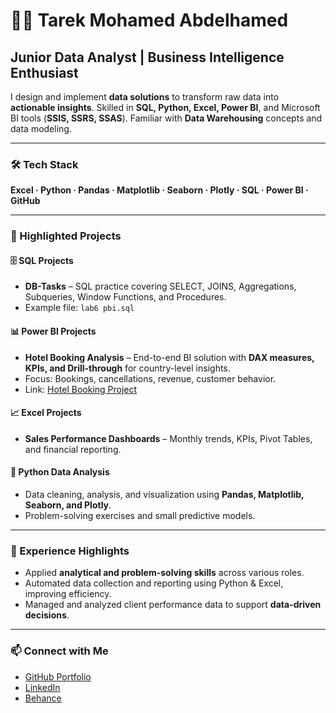 <h1>👨‍💻 Tarek Mohamed Abdelhamed</h1>
<h2>Junior Data Analyst | Business Intelligence Enthusiast</h2>

<p>I design and implement <strong>data solutions</strong> to transform raw data into <strong>actionable insights</strong>. Skilled in <strong>SQL, Python, Excel, Power BI</strong>, and Microsoft BI tools (<strong>SSIS, SSRS, SSAS</strong>). Familiar with <strong>Data Warehousing</strong> concepts and data modeling.</p>

<hr>

<h3>🛠 Tech Stack</h3>
<p><strong>Excel · Python · Pandas · Matplotlib · Seaborn · Plotly · SQL · Power BI · GitHub</strong></p>

<hr>

<h3>📂 Highlighted Projects</h3>

<h4>🗄️ SQL Projects</h4>
<ul>
<li><strong>DB-Tasks</strong> – SQL practice covering SELECT, JOINS, Aggregations, Subqueries, Window Functions, and Procedures.</li>
<li>Example file: <code>lab6 pbi.sql</code></li>
</ul>

<h4>📊 Power BI Projects</h4>
<ul>
<li><strong>Hotel Booking Analysis</strong> – End-to-end BI solution with <strong>DAX measures, KPIs, and Drill-through</strong> for country-level insights.</li>
<li>Focus: Bookings, cancellations, revenue, customer behavior.</li>
<li>Link: <a href="https://github.com/tarek-mohamed-abdelhamed/portfolio/tree/main/powerbi/Booking%20Hotel">Hotel Booking Project</a></li>
</ul>

<h4>📈 Excel Projects</h4>
<ul>
<li><strong>Sales Performance Dashboards</strong> – Monthly trends, KPIs, Pivot Tables, and financial reporting.</li>
</ul>

<h4>🐍 Python Data Analysis</h4>
<ul>
<li>Data cleaning, analysis, and visualization using <strong>Pandas, Matplotlib, Seaborn, and Plotly</strong>.</li>
<li>Problem-solving exercises and small predictive models.</li>
</ul>

<hr>

<h3>💼 Experience Highlights</h3>
<ul>
<li>Applied <strong>analytical and problem-solving skills</strong> across various roles.</li>
<li>Automated data collection and reporting using Python & Excel, improving efficiency.</li>
<li>Managed and analyzed client performance data to support <strong>data-driven decisions</strong>.</li>
</ul>

<hr>

<h3>📫 Connect with Me</h3>
<ul>
<li><a href="https://github.com/tarek-mohamed-abdelhamed/portfolio">GitHub Portfolio</a></li>
<li><a href="https://www.linkedin.com/in/tarek-emam">LinkedIn</a></li>
<li><a href="https://www.behance.net/tarekemam66">Behance</a></li>
</ul>

